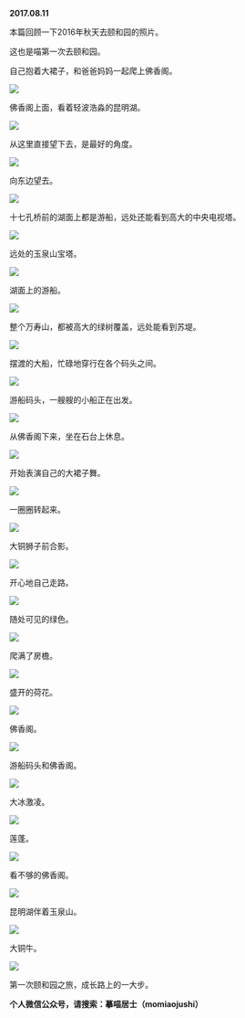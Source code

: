 
          
            
**2017.08.11**

本篇回顾一下2016年秋天去颐和园的照片。

这也是喵第一次去颐和园。

自己抱着大裙子，和爸爸妈妈一起爬上佛香阁。




![](img/51001-8bba22d96c6ed851.jpg)




佛香阁上面，看着轻波浩淼的昆明湖。




![](img/51001-f1f5cfe1a8c524d5.jpg)




从这里直接望下去，是最好的角度。




![](img/51001-99bd35ea2a15f924.jpg)




向东边望去。




![](img/51001-997d515364d32c07.jpg)




十七孔桥前的湖面上都是游船，远处还能看到高大的中央电视塔。




![](img/51001-f2c5a77ad5532272.jpg)




远处的玉泉山宝塔。




![](img/51001-189fe6b5a6f956af.jpg)




湖面上的游船。




![](img/51001-85f6a49e6d27efe6.jpg)




整个万寿山，都被高大的绿树覆盖，远处能看到苏堤。




![](img/51001-6d03586cdebec3d0.jpg)




摆渡的大船，忙碌地穿行在各个码头之间。




![](img/51001-e4aa6dcd3c7767a4.jpg)




游船码头，一艘艘的小船正在出发。




![](img/51001-6fd089cd2bfa2519.jpg)




从佛香阁下来，坐在石台上休息。




![](img/51001-8b56c08baca3fbcb.jpg)




开始表演自己的大裙子舞。




![](img/51001-c955b15910930f99.jpg)




一圈圈转起来。




![](img/51001-e56b1a4d2d113454.jpg)




大铜狮子前合影。




![](img/51001-a3edfd8251153b79.jpg)




开心地自己走路。




![](img/51001-fbb5581e942fe2bb.jpg)




随处可见的绿色。




![](img/51001-a9c253b7268600f3.jpg)




爬满了房檐。




![](img/51001-43dd5114e3d3e0cc.jpg)




盛开的荷花。




![](img/51001-06a2d06925930d05.jpg)




佛香阁。




![](img/51001-e5329966b4ac91c1.jpg)




游船码头和佛香阁。




![](img/51001-a368147881b9e857.jpg)




大冰激凌。




![](img/51001-c9fdf8de6825c3ee.jpg)




莲蓬。




![](img/51001-1107e880f7539379.jpg)




看不够的佛香阁。




![](img/51001-18f6777fa5031602.jpg)




昆明湖伴着玉泉山。




![](img/51001-893dcab2685d9f02.jpg)




大铜牛。




![](img/51001-a28a3680c615d90e.jpg)




第一次颐和园之旅，成长路上的一大步。


**个人微信公众号，请搜索：摹喵居士（momiaojushi）**

          
        